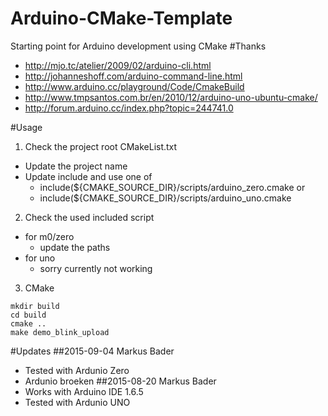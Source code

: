 # Arduino-CMake-Template
Starting point for Arduino development using CMake
#Thanks
- http://mjo.tc/atelier/2009/02/arduino-cli.html
- http://johanneshoff.com/arduino-command-line.html
- http://www.arduino.cc/playground/Code/CmakeBuild
- http://www.tmpsantos.com.br/en/2010/12/arduino-uno-ubuntu-cmake/
- http://forum.arduino.cc/index.php?topic=244741.0

#Usage
1. Check the project root CMakeList.txt 
  * Update the project name
  * Update include and use one of
    - include(${CMAKE_SOURCE_DIR}/scripts/arduino_zero.cmake or
    - include(${CMAKE_SOURCE_DIR}/scripts/arduino_uno.cmake
2. Check the used included script
  * for m0/zero
    - update the paths
  * for uno
    - sorry currently not working
3. CMake
```
mkdir build
cd build
cmake ..
make demo_blink_upload
```

#Updates
##2015-09-04 
Markus Bader
- Tested with Ardunio Zero
- Ardunio broeken
##2015-08-20 
Markus Bader
- Works with Arduino IDE 1.6.5
- Tested with Ardunio UNO
